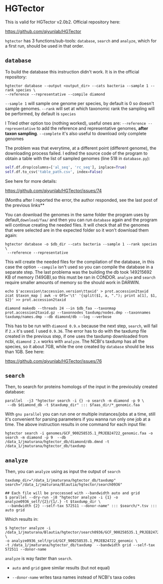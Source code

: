 # HGTector

This is valid for HGTector v2.0b2. Official repository here:

<https://github.com/qiyunlab/HGTector>

`hgtector` has 3 functions/sub-tools: `database`, `search` and  `analyze`,  which for a first run, should be used in that order.


## `database`

To build the database this instruction didn't work. It is in the official repository:

```
hgtector database --output <output_dir> --cats bacteria --sample 1 --rank species \
--reference --representative --compile diamond
```
`--sample 1` will sample one genome per species, by default is 0 so doesn't sample genomes.
`--rank` will set at which taxonomic rank the sampling will be performed, by default is `species`

I Tried other option too (nothing worked), useful ones are:
`--reference --representative` to add the reference and representative genomes, **after taxon sampling**. `--complete` it's also useful to download only complete genomes

The problem was that everytime, at a different point (different genome), the downloading process failed. I edited the source code of the program to obtain a table with the list of sampled genomes (line 518 in `database.py`):

```python
self.df.drop(columns=['al_seq', 'rc_seq'], inplace=True)
self.df.to_csv('table_path.csv', index=False)
```

See here for more details:

<https://github.com/qiyunlab/HGTector/issues/74>

(Months after I reported the error, the author responded, see the last post of the previous links**

You can download the genomes in the same folder the program uses by default,`download/faa/` and then you can run `database` again and the program will continue creating the needed files. It will check that all the genomes that were selected are in the expected folder so it won't download them again:


```terminal
hgtector database -o $db_dir --cats bacteria --sample 1 --rank species \
 --reference --representative
```

This will create the needed files for the compilation of the database, in this case the option `--compile` isn't used so you can compile the database in a separate step.
The last problema was the building the db took 149215692 KB of memory (149GB),so this must be ran in CONDOR. `analyze` and `search` require smaller amounts of memory so the should work in DARWIN. 

```terminal
echo $'accession\taccession.version\ttaxid' > prot.accession2taxid
zcat $taxon_map | awk -v OFS='\t' '{split($1, a, "."); print a[1], $1, $2}' >> prot.accession2taxid

diamond makedb --threads 24 --in $db_faa --taxonmap prot.accession2taxid.gz --taxonnodes taxdump/nodes.dmp --taxonnames taxdump/names.dmp --db diamond/db --log --verbose
```

This has to be run with `diamond 0.9.x` because the next step, `search`, will fail if `2.x` it's used. I used `0.9.36`.
The error has to do with the taxdump file created in the previous step, if one uses the taxdump downloaded from ncbi, `diamond 2.x` works with `analyze`. The NCBI's taxdump has all the species, so it about 7GB, while the one created by `database` should be less than 1GB. See here:

https://github.com/qiyunlab/HGTector/issues/76

## `search` 

Then, to search for proteins homologs of the input in the previoulsly created database:

```
parallel  -j3 "hgtector search -i {} -o search -m diamond -p 9 \
 --db $diamond_db -t $taxdump_dir" ::: $faas_dir/*_genomic.faa
```

With `gnu parallel` you can run one or multiple instances/jobs at a time, still it's convenient for parsing parameters
if you wanna run only one job at a time. The above instruction results in one command for each input file:

```
hgtector search -i genomes/GCF_900258535.1_PRJEB24722_genomic.faa -o search -m diamond -p 9  --db /data_1/jmaturana/hgtector_db/diamond/db.dmnd -t /data_1/jmaturana/hgtector_db/taxdump
```

## `analyze`

Then, you can `analyze` using as input the output of `search`

```terminal
taxdump_dir="/data_1/jmaturana/hgtector_db/taxdump"
search="/data_1/jmaturana/Blautia/hgtector/search0936"

## Each file will be proccessed with --bandwidth auto and grid
$ parallel --dry-run -j8 "hgtector analyze -i {1} -o analyze0936_self/{2}/{1/.} -t $taxdump_dir \
 --bandwidth {2} --self-tax 572511 --donor-name" ::: $search/*.tsv ::: auto grid
 ```

 Which results in:

```
$ hgtector analyze -i /data_1/jmaturana/Blautia/hgtector/search0936/GCF_900258535.1_PRJEB24722_genomic.tsv \
-o analyze0936_self/grid/GCF_900258535.1_PRJEB24722_genomic \
-t /data_1/jmaturana/hgtector_db/taxdump  --bandwidth grid --self-tax 572511 --donor-name
```
`analyze` is way faster than `search`.

- `auto` and `grid` gave similar results (but not equal)

- `--donor-name` writes taxa names instead of NCBI's taxa codes

